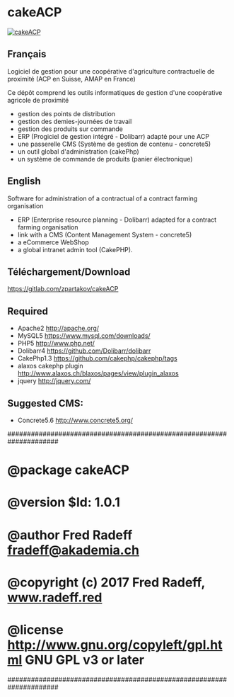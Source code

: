 # cakeACP                                    
[![cakeACP](//radeff.red/pics/acp/cakephpAcp.png)](cakeACP)

## Français
Logiciel de gestion pour une coopérative d'agriculture contractuelle de proximité (ACP en Suisse, AMAP en France)

Ce dépôt comprend les outils informatiques de gestion d'une coopérative agricole de proximité

- gestion des points de distribution
- gestion des demies-journées de travail
- gestion des produits sur commande
- ERP (Progiciel de gestion intégré - Dolibarr) adapté pour une ACP
- une passerelle CMS (Système de gestion de contenu - concrete5)
- un outil global d'administration (cakePhp)
- un système de commande de produits (panier électronique)

## English
Software for administration of a contractual of a contract farming organisation

- ERP (Enterprise resource planning - Dolibarr) adapted for a contract farming organisation
- link with a CMS (Content Management System - concrete5)
- a eCommerce WebShop
- a global intranet admin tool (CakePHP).

## Téléchargement/Download
https://gitlab.com/zpartakov/cakeACP

## Required 
- Apache2 http://apache.org/
- MySQL5 https://www.mysql.com/downloads/
- PHP5 http://www.php.net/
- Dolibarr4 https://github.com/Dolibarr/dolibarr
- CakePhp1.3 https://github.com/cakephp/cakephp/tags
- alaxos cakephp plugin http://www.alaxos.ch/blaxos/pages/view/plugin_alaxos
- jquery http://jquery.com/

## Suggested CMS:
- Concrete5.6 http://www.concrete5.org/

#####################################################################
# @package cakeACP                                                   #
# @version $Id: 1.0.1                                               #
# @author Fred Radeff fradeff@akademia.ch                           #
# @copyright (c) 2017 Fred Radeff, www.radeff.red                   #
# @license http://www.gnu.org/copyleft/gpl.html GNU GPL v3 or later #
#####################################################################
